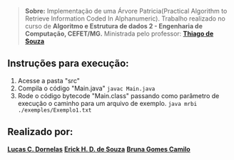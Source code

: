 > **Sobre:** Implementação de uma Árvore Patricia(Practical Algorithm to Retrieve Information Coded In Alphanumeric).  Trabalho realizado no curso de **Algoritmo e Estrutura de dados 2 - Engenharia de Computação, CEFET/MG.** Ministrada pelo professor: [**Thiago de Souza**](https://sig.cefetmg.br/sigaa/public/docente/portal.jsf?siape=1551853) 

## Instruções para execução:

 1. Acesse a pasta "src" 
 2. Compila o código "Main.java"
 `javac Main.java `
 3. Rode o código bytecode "Main.class" passando como parâmetro de execução o caminho para um arquivo de exemplo.
 `java mrbi ./exemples/Exemplo1.txt`
    

## Realizado por:

[**Lucas C. Dornelas**](https://github.com/lucascdornelas)
[**Erick H. D. de Souza**](https://github.com/ErickHDdS)
[**Bruna Gomes Camilo**](https://github.com/BrunaGomes01)
